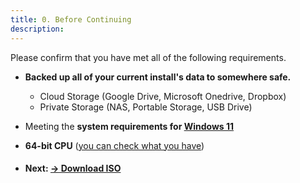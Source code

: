 ```yaml
---
title: 0. Before Continuing
description: 
---
```


Please confirm that you have met all of the following requirements.

- **Backed up all of your current install's data to somewhere safe.**
    - Cloud Storage (Google Drive, Microsoft Onedrive, Dropbox)
    - Private Storage (NAS, Portable Storage, USB Drive)

- Meeting the **system requirements for [Windows 11](https://www.microsoft.com/windows/windows-11-specifications#table1)**

- **64-bit CPU** ([you can check what you have](https://support.microsoft.com/en-us/windows/which-version-of-windows-operating-system-am-i-running-628bec99-476a-2c13-5296-9dd081cdd808))


<div class="grid cards" markdown>

-   #### Next: **[-> Download ISO](/getting-started/install/download-iso)**
</div>


